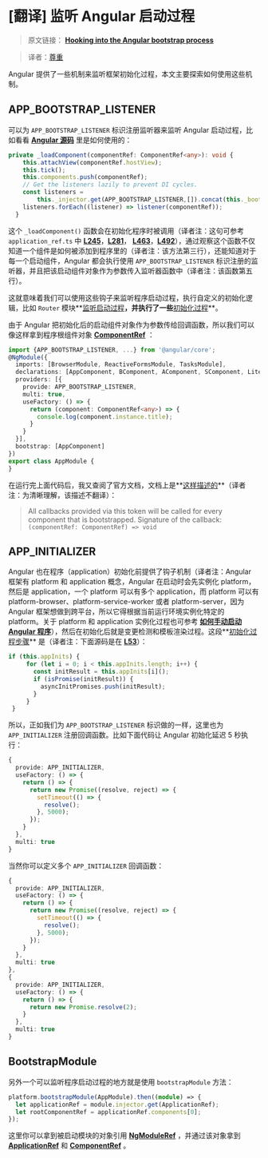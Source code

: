 # [翻译] 监听 Angular 启动过程

> 原文链接： **[Hooking into the Angular bootstrap process](https://blog.angularindepth.com/hooking-into-the-angular-bootstrap-process-36e82a01fba8)**

> 译者：[尊重](https://www.zhihu.com/people/yiji-yiben-ming/columns)


Angular 提供了一些机制来监听框架初始化过程，本文主要探索如何使用这些机制。

## APP_BOOTSTRAP_LISTENER
可以为 `APP_BOOTSTRAP_LISTENER` 标识注册监听器来监听 Angular 启动过程，比如看看 **[Angular 源码](https://github.com/angular/angular/blob/master/packages/core/src/application_ref.ts#L557)** 里是如何使用的：

```ts
private _loadComponent(componentRef: ComponentRef<any>): void {
    this.attachView(componentRef.hostView);
    this.tick();
    this.components.push(componentRef);
    // Get the listeners lazily to prevent DI cycles.
    const listeners =
        this._injector.get(APP_BOOTSTRAP_LISTENER,[]).concat(this._bootstrapListeners);
    listeners.forEach((listener) => listener(componentRef));
  }
```

这个 `_loadComponent()` 函数会在初始化程序时被调用（译者注：这句可参考 `application_ref.ts` 中 **[L245](https://github.com/angular/angular/blob/master/packages/core/src/application_ref.ts#L245)**，**[L281](https://github.com/angular/angular/blob/master/packages/core/src/application_ref.ts#L281)**， **[L463](https://github.com/angular/angular/blob/master/packages/core/src/application_ref.ts#L463)**，**[L492](https://github.com/angular/angular/blob/master/packages/core/src/application_ref.ts#L492)**），通过观察这个函数不仅知道一个组件是如何被添加到程序里的（译者注：该方法第三行），还能知道对于每一个启动组件，Angular 都会执行使用 `APP_BOOTSTRAP_LISTENER` 标识注册的监听器，并且把该启动组件对象作为参数传入监听器函数中（译者注：该函数第五行）。

这就意味着我们可以使用这些钩子来监听程序启动过程，执行自定义的初始化逻辑，比如 `Router` 模块**[监听启动过程](https://github.com/angular/angular/blob/master/packages/router/src/router_module.ts#L413)**，并执行了一些**[初始化过程](https://github.com/angular/angular/blob/master/packages/router/src/router_module.ts#L365)**。

由于 Angular 把初始化后的启动组件对象作为参数传给回调函数，所以我们可以像这样拿到程序根组件对象 **[ComponentRef](https://angular.io/docs/ts/latest/api/core/index/ComponentRef-class.html)** ：

```ts
import {APP_BOOTSTRAP_LISTENER, ...} from '@angular/core';
@NgModule({
  imports: [BrowserModule, ReactiveFormsModule, TasksModule],
  declarations: [AppComponent, BComponent, AComponent, SComponent, LiteralsComponent],
  providers: [{
    provide: APP_BOOTSTRAP_LISTENER, 
    multi: true, 
    useFactory: () => {
      return (component: ComponentRef<any>) => {
        console.log(component.instance.title);
      }
    }
  }],
  bootstrap: [AppComponent]
})
export class AppModule {
}
```

在运行完上面代码后，我又查阅了官方文档，文档上是**[这样描述的](https://angular.io/api/core/APP_BOOTSTRAP_LISTENER)**（译者注：为清晰理解，该描述不翻译）：

> All callbacks provided via this token will be called for every component that is bootstrapped. Signature of the callback:
> `(componentRef: ComponentRef) => void`


## APP_INITIALIZER
Angular 也在程序（application）初始化前提供了钩子机制（译者注：Angular 框架有 platform 和 application 概念，Angular 在启动时会先实例化 platform，然后是 application，一个 platform 可以有多个 application，而 platform 可以有 platform-browser、platform-service-worker 或者 platform-server，因为 Angular 框架想做到跨平台，所以它得根据当前运行环境实例化特定的 platform。关于 platform 和 application 实例化过程也可参考 **[如何手动启动 Angular 程序](https://juejin.im/post/5ab53baaf265da23866fd614)**），然后在初始化后就是变更检测和模板渲染过程。这段**[初始化过程步骤](https://github.com/angular/angular/blob/master/packages/core/src/application_init.ts#L33)** 是（译者注：下面源码是在 **[L53](https://github.com/angular/angular/blob/master/packages/core/src/application_init.ts#L53)**）：

```ts
if (this.appInits) {
	 for (let i = 0; i < this.appInits.length; i++) {
	   const initResult = this.appInits[i]();
	   if (isPromise(initResult)) {
	     asyncInitPromises.push(initResult);
	   }
	 }
 }
```

所以，正如我们为 `APP_BOOTSTRAP_LISTENER` 标识做的一样，这里也为 `APP_INITIALIZER` 注册回调函数。比如下面代码让 Angular 初始化延迟 5 秒执行：

```ts
{
  provide: APP_INITIALIZER,
  useFactory: () => {
    return () => {
      return new Promise((resolve, reject) => {
        setTimeout(() => {
          resolve();
        }, 5000);
      });
    }
  },
  multi: true
}
```

当然你可以定义多个 `APP_INITIALIZER` 回调函数：

```ts
{
  provide: APP_INITIALIZER,
  useFactory: () => {
    return () => {
      return new Promise((resolve, reject) => {
        setTimeout(() => {
          resolve();
        }, 5000);
      });
    }
  },
  multi: true
},
{
  provide: APP_INITIALIZER,
  useFactory: () => {
    return () => {
      return new Promise.resolve(2);
    }
  },
  multi: true
}
```

## BootstrapModule
另外一个可以监听程序启动过程的地方就是使用 `bootstrapModule` 方法：

```ts
platform.bootstrapModule(AppModule).then((module) => {
  let applicationRef = module.injector.get(ApplicationRef);
  let rootComponentRef = applicationRef.components[0];
});
```

这里你可以拿到被启动模块的对象引用 **[NgModuleRef](https://angular.io/docs/ts/latest/api/core/index/NgModuleRef-class.html)** ，并通过该对象拿到 **[ApplicationRef](https://angular.io/docs/ts/latest/api/core/index/ApplicationRef-class.html#)** 和 **[ComponentRef](https://angular.io/docs/ts/latest/api/core/index/ComponentRef-class.html)** 。


